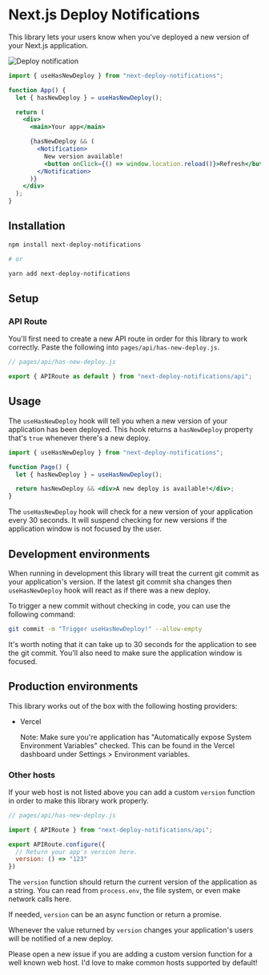 # Next.js Deploy Notifications

This library lets your users know when you've deployed a new version of your Next.js application.

![Deploy notification](https://raw.githubusercontent.com/ryanto/next-deploy-notifications/main/misc/deploy.gif)

```jsx
import { useHasNewDeploy } from "next-deploy-notifications";

function App() {
  let { hasNewDeploy } = useHasNewDeploy();

  return (
    <div>
      <main>Your app</main>

      {hasNewDeploy && (
        <Notification>
          New version available!
          <button onClick={() => window.location.reload()}>Refresh</button>
        </Notification>
      )}
    </div>
  );
}
```

## Installation

```bash
npm install next-deploy-notifications

# or

yarn add next-deploy-notifications
```

## Setup

### API Route

You'll first need to create a new API route in order for this library to work correctly. Paste the following into `pages/api/has-new-deploy.js`.

```js
// pages/api/has-new-deploy.js

export { APIRoute as default } from "next-deploy-notifications/api";
```

## Usage

The `useHasNewDeploy` hook will tell you when a new version of your application has been deployed. This hook returns a `hasNewDeploy` property that's `true` whenever there's a new deploy.

```jsx
import { useHasNewDeploy } from "next-deploy-notifications";

function Page() {
  let { hasNewDeploy } = useHasNewDeploy();

  return hasNewDeploy && <div>A new deploy is available!</div>;
}
```

The `useHasNewDeploy` hook will check for a new version of your application every 30 seconds. It will suspend checking for new versions if the application window is not focused by the user.

## Development environments

When running in development this library will treat the current git commit as your application's version. If the latest git commit sha changes then `useHasNewDeploy` hook will react as if there was a new deploy.

To trigger a new commit without checking in code, you can use the following command:

```bash
git commit -m "Trigger useHasNewDeploy!" --allow-empty
```

It's worth noting that it can take up to 30 seconds for the application to see the git commit. You'll also need to make sure the application window is focused.

## Production environments

This library works out of the box with the following hosting providers:

- Vercel

  Note: Make sure you're application has "Automatically expose System Environment Variables" checked. This can be found in the Vercel dashboard under Settings > Environment variables.

### Other hosts

If your web host is not listed above you can add a custom `version` function in order to make this library work properly.

```jsx
// pages/api/has-new-deploy.js

import { APIRoute } from "next-deploy-notifications/api";

export APIRoute.configure({
  // Return your app's version here.
  version: () => "123"
})
```

The `version` function should return the current version of the application as a string. You can read from `process.env`, the file system, or even make network calls here.

If needed, `version` can be an async function or return a promise.

Whenever the value returned by `version` changes your application's users will be notified of a new deploy.

Please open a new issue if you are adding a custom version function for a well known web host. I'd love to make common hosts supported by default!
